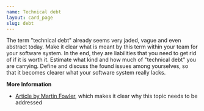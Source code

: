 ```yaml
---
name: Technical debt
layout: card_page
slug: debt
---
```

The term "technical debt" already seems very jaded, vague and even abstract today. Make it clear what is meant by this term within your team for your software system. In the end, they are liabilities that you need to get rid of if it is worth it. Estimate what kind and how much of "technical debt" you are carrying. Define and discuss the found issues among yourselves, so that it becomes clearer what your software system really lacks.

**More Information**

* [Article by Martin Fowler](https://martinfowler.com/articles/is-quality-worth-cost.html), which makes it clear why this topic needs to be addressed

